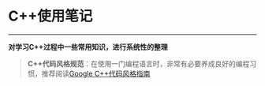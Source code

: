 # C++使用笔记
---
**对学习C++过程中一些常用知识，进行系统性的整理**
> **C++代码风格规范**：在使用一门编程语言时，非常有必要养成良好的编程习惯，推荐阅读[Google C++代码风格指南](https://zh-google-styleguide.readthedocs.io/en/latest/google-cpp-styleguide/contents/)